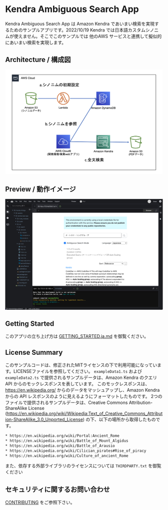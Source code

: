 # Kendra Ambiguous Search App

Kendra Ambiguous Search App は Amazon Kendra であいまい検索を実現するためのサンプルアプリです。2022/10/19 Kendra では日本語カスタムシノニムが使えません。そこでこのサンプルでは 他のAWS サービスと連携して擬似的にあいまい検索を実現します。


## Architecture / 構成図
![architecture](synonym/architecture.png)

## Preview / 動作イメージ
![screenshot](synonym/screenshot.png)

## Getting Started
このアプリの立ち上げ方は [GETTING_STARTED.ja.md](GETTING_STARTED.ja.md) を御覧ください。

## License Summary

このサンプルコードは、修正されたMITライセンスの下で利用可能になっています。LICENSEファイルを参照してください。
`exampleData1.ts` および `exampleData2.ts` で提供されるサンプルデータは、Amazon Kendra のクエリ API からのモックレスポンスを表しています。 このモックレスポンスは、https://en.wikipedia.org/ からのデータをマッシュアップし、Amazon Kendra からの API レスポンスのように見えるようにフォーマットしたものです。 2つのファイルで提供されるサンプルデータは、Creative Commons Attribution-ShareAlike License (https://en.wikipedia.org/wiki/Wikipedia:Text_of_Creative_Commons_Attribution-ShareAlike_3.0_Unported_License) の下、以下の場所から取得したものです。

    * https://en.wikipedia.org/wiki/Portal:Ancient_Rome 
    * https://en.wikipedia.org/wiki/Battle_of_Mount_Algidus 
    * https://en.wikipedia.org/wiki/Battle_of_Arausio 
    * https://en.wikipedia.org/wiki/Cilician_pirates#Rise_of_piracy 
    * https://en.wikipedia.org/wiki/Culture_of_ancient_Rome 

また、依存する外部ライブラリのライセンスについては `THIRDPARTY.txt` を御覧ください

## セキュリティに関するお問い合わせ
[CONTRIBUTING](CONTRIBUTING) をご参照下さい。
